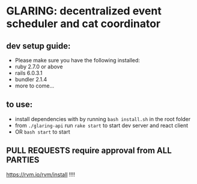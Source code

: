 # GLARING: decentralized event scheduler and cat coordinator

## dev setup guide:

- Please make sure you have the following installed:
- ruby 2.7.0 or above
- rails 6.0.3.1
- bundler 2.1.4
- more to come...

## to use:

- install dependencies with by running `bash install.sh` in the root folder
- from `./glaring-api` run `rake start` to start dev server and react client
- OR `bash start` to start

## PULL REQUESTS require approval from ALL PARTIES


https://rvm.io/rvm/install !!!!